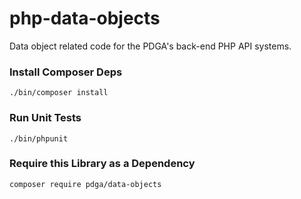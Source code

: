 # php-data-objects

Data object related code for the PDGA's back-end PHP API systems.

### Install Composer Deps

```
./bin/composer install
```

### Run Unit Tests

```
./bin/phpunit
```

### Require this Library as a Dependency

```
composer require pdga/data-objects
```
